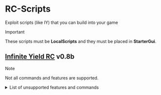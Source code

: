 # RC-Scripts
Exploit scripts (like IY) that you can build into your game

> [!IMPORTANT]
> These scripts must be **LocalScripts** and they must be placed in **StarterGui**.


## [Infinite Yield RC](Infinite%20Yield%20RC.lua) v0.8b
> [!NOTE]
> Not all commands and features are supported.
<details>
<summary>List of unsupported features and commands</summary>

### Unsupported features
* Plugins
* Saving

### Unsupported commands
- bang - will not be added due to moderation
- naked - will not be added due to moderation
- keepiy
- serverhop
- record
- screenshot
- togglefullscreen
- savegame
- clearerrors
- antikick
- antiteleport
- setfpscap
- noclipcam
- noprompts
- use2022materials
- nohead
- spoofwalkspeed
- spoofjumppower
- olddex
- dex
- remotespy -- will be (maybe) supported in the future
- audiologger
- fireclickdetectors
- fireproximityprompts
- instantproximityprompts
- clearhats
- vr
- givetools
- firetouchinterest
- chatlogs -- might work??
- handlekill
- autoclick
- clearnilinstances
- freezeunanchored
- thawunanchored
- tpunanchored
- autokeypress
- console
<br><sub>These are just the ones I know of, please open an issue if you find one that isn't on this list.</sub>
</details>
